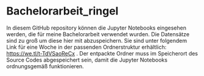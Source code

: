 # Bachelorarbeit_ringel
In diesem GitHub repository können die Jupyter Notebooks eingesehen werden, die für meine Bachelorarbeit verwendet wurden. Die Datensätze sind zu groß um diese hier mit abzuspeichern. Sie sind unter folgendem Link für eine Woche in der passenden Ordnerstruktur erhältlich: https://we.tl/t-TdVSaoReCx . Der entpackte Ordner muss im Speicherort des Source Codes abgespeichert sein, damit die Jupyter Notebooks ordnungsgemäß funktionieren.
